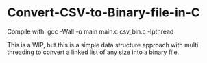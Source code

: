 # Convert-CSV-to-Binary-file-in-C
Compile with: gcc -Wall -o main main.c csv_bin.c -lpthread

This is a WIP, but this is a simple data structure approach with multi threading to convert a linked list of any size into a binary file.
